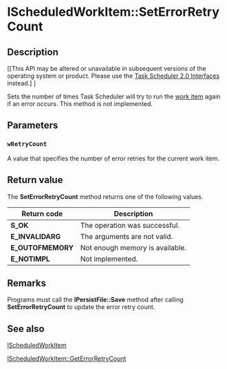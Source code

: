 # IScheduledWorkItem::SetErrorRetryCount

## Description

[[This API may be altered or unavailable in subsequent versions of the operating system or product. Please use the [Task Scheduler 2.0 Interfaces](https://learn.microsoft.com/windows/desktop/TaskSchd/task-scheduler-2-0-interfaces) instead.] ]

Sets the number of times Task Scheduler will try to run the [work item](https://learn.microsoft.com/windows/desktop/TaskSchd/w) again if an error occurs. This method is not implemented.

## Parameters

### `wRetryCount`

A value that specifies the number of error retries for the current work item.

## Return value

The
**SetErrorRetryCount** method returns one of the following values.

| Return code | Description |
| --- | --- |
| **S_OK** | The operation was successful. |
| **E_INVALIDARG** | The arguments are not valid. |
| **E_OUTOFMEMORY** | Not enough memory is available. |
| **E_NOTIMPL** | Not implemented. |

## Remarks

Programs must call the **IPersistFile::Save** method after calling
**SetErrorRetryCount** to update the error retry count.

## See also

[IScheduledWorkItem](https://learn.microsoft.com/windows/desktop/api/mstask/nn-mstask-ischeduledworkitem)

[IScheduledWorkItem::GetErrorRetryCount](https://learn.microsoft.com/windows/desktop/api/mstask/nf-mstask-ischeduledworkitem-geterrorretrycount)